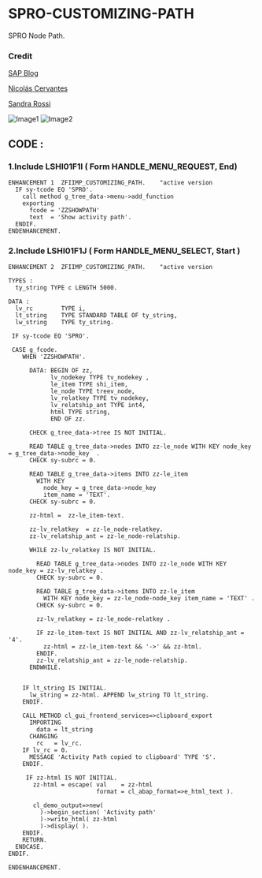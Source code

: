 # SPRO-CUSTOMIZING-PATH
SPRO Node Path.

### Credit 
[SAP Blog](https://blogs.sap.com/2018/08/15/copy-customizing-path/)

[Nicolás Cervantes](https://people.sap.com/nicols.cervantes)

[Sandra Rossi](https://people.sap.com/sandra.rossi)

![Image1](https://github.com/vidyadharg/SPRO-CUSTOMIZING-PATH/blob/master/images/image1.png)
![Image2](https://github.com/vidyadharg/SPRO-CUSTOMIZING-PATH/blob/master/images/image2.png)

## CODE :
### 1.Include LSHI01F1I ( Form HANDLE_MENU_REQUEST, End)
```
ENHANCEMENT 1  ZFIIMP_CUSTOMIZING_PATH.    "active version
  IF sy-tcode EQ 'SPRO'.
    call method g_tree_data->menu->add_function
    exporting
      fcode = 'ZZSHOWPATH'
      text  = 'Show activity path'.
  ENDIF.
ENDENHANCEMENT.
```

### 2.Include LSHI01F1J ( Form HANDLE_MENU_SELECT, Start )
```
ENHANCEMENT 2  ZFIIMP_CUSTOMIZING_PATH.    "active version

TYPES :
  ty_string TYPE c LENGTH 5000.

DATA :
  lv_rc        TYPE i,
  lt_string    TYPE STANDARD TABLE OF ty_string,
  lw_string    TYPE ty_string.

 IF sy-tcode EQ 'SPRO'.

 CASE g_fcode.
    WHEN 'ZZSHOWPATH'.

      DATA: BEGIN OF zz,
            lv_nodekey TYPE tv_nodekey ,
            le_item TYPE shi_item,
            le_node TYPE treev_node,
            lv_relatkey TYPE tv_nodekey,
            lv_relatship_ant TYPE int4,
            html TYPE string,
            END OF zz.

      CHECK g_tree_data->tree IS NOT INITIAL.

      READ TABLE g_tree_data->nodes INTO zz-le_node WITH KEY node_key = g_tree_data->node_key  .
      CHECK sy-subrc = 0.

      READ TABLE g_tree_data->items INTO zz-le_item
        WITH KEY
          node_key = g_tree_data->node_key
          item_name = 'TEXT'.
      CHECK sy-subrc = 0.

      zz-html =  zz-le_item-text.

      zz-lv_relatkey  = zz-le_node-relatkey.
      zz-lv_relatship_ant = zz-le_node-relatship.

      WHILE zz-lv_relatkey IS NOT INITIAL.

        READ TABLE g_tree_data->nodes INTO zz-le_node WITH KEY node_key = zz-lv_relatkey .
        CHECK sy-subrc = 0.

        READ TABLE g_tree_data->items INTO zz-le_item 
          WITH KEY node_key = zz-le_node-node_key item_name = 'TEXT' .
        CHECK sy-subrc = 0.

        zz-lv_relatkey = zz-le_node-relatkey .

        IF zz-le_item-text IS NOT INITIAL AND zz-lv_relatship_ant = '4'.
          zz-html = zz-le_item-text && '->' && zz-html.
        ENDIF.
        zz-lv_relatship_ant = zz-le_node-relatship.
      ENDWHILE.


    IF lt_string IS INITIAL.
      lw_string = zz-html. APPEND lw_string TO lt_string.
    ENDIF.

    CALL METHOD cl_gui_frontend_services=>clipboard_export
      IMPORTING
        data = lt_string
      CHANGING
        rc   = lv_rc.
    IF lv_rc = 0.
      MESSAGE 'Activity Path copied to clipboard' TYPE 'S'.
    ENDIF.

     IF zz-html IS NOT INITIAL.
       zz-html = escape( val    = zz-html
                         format = cl_abap_format=>e_html_text ).

       cl_demo_output=>new(
         )->begin_section( 'Activity path'
         )->write_html( zz-html
         )->display( ).
    ENDIF.
    RETURN.
  ENDCASE.
ENDIF.

ENDENHANCEMENT.
```
